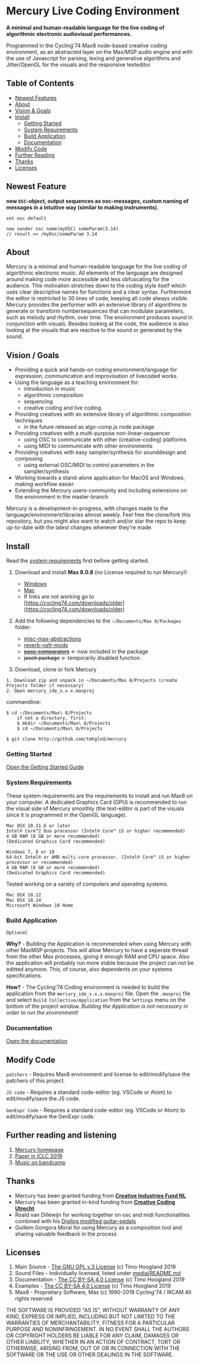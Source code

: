 # Mercury Live Coding Environment

**A minimal and human-readable language for the live coding of algorithmic electronic audiovisual performances.**

Programmed in the Cycling'74 Max8 node-based creative coding environment, as an abstracted layer on the Max/MSP audio engine and with the use of Javascript for parsing, lexing and generative algorithms and Jitter/OpenGL for the visuals and the responsive texteditor.

## Table of Contents

- [Newest Features](#newest-features)
- [About](#about)
- [Vision & Goals](#vision--goals)
- [Install](#install)
	- [Getting Started](/docs/README.md#getting-started)
	- [System Requirements](#system-requirements)
	- [Build Application](#build-application)
	- [Documentation](/docs/README.md#table-of-content-for-syntax)
- [Modify Code](#modify-code)
- [Further Reading](#further-reading-and-listening)
- [Thanks](#thanks)
- [Licenses](#licenses)

## Newest Feature

**new `OSC`-object, output sequences as osc-messages, custom naming of messages in a intuitive way (similar to making instruments).**

```
set osc default

new sender osc name(myOSC) someParam(3.14)
// result => /myOsc/someParam 3.14
```

## About 

Mercury is a minimal and human-readable language for the live coding of algorithmic electronic music. All elements of the language are designed around making code more accessible and less obfuscating for the audience. This motivation stretches down to the coding style itself which uses clear descriptive names for functions and a clear syntax. Furthermore the editor is restricted to 30 lines of code, keeping all code always visible. Mercury provides the performer with an extensive library of algorithms to generate or transform numbersequences that can modulate parameters, such as melody and rhythm, over time. The environment produces sound in conjunction with visuals. Besides looking at the code, the audience is also looking at the visuals that are reactive to the sound or generated by the sound.

## Vision / Goals

- Providing a quick and hands-on coding environment/language for expression, communication and improvisation of livecoded works.
- Using the language as a teaching environment for:
	- introduction in music
	- algorithmic composition 
	- sequencing
	- creative coding and live coding.
- Providing creatives with an extensive library of algorithmic composition techniques
	- in the future released as algo-comp.js node package
- Providing creatives with a multi-purpose non-linear-sequencer 
	- using OSC to communicate with other (creative-coding) platforms
	- using MIDI to communicate with other environments
- Providing creatives with easy sampler/synthesis for sounddesign and composing
	- using external OSC/MIDI to control parameters in the sampler/synthesis
- Working towards a stand-alone application for MacOS and Windows, making workflow easier
- Extending the Mercury users-community and including extensions on the environment in the master-branch

Mercury is a development-in-progress, with changes made to the language/environment/libraries almost weekly. Feel free the clone/fork this repository, but you might also want to watch and/or star the repo to keep up-to-date with the latest changes whenever they're made.

## Install

Read the [system requirements](#system-requirements) first before getting started.

1. Download and install **Max 8.0.8** (no License required to run Mercury!)
	- [Windows](https://akiaj5esl75o5wbdcv2a-maxmspjitter.s3.amazonaws.com/Max808_x64_190808.zip)
	- [Mac](https://akiaj5esl75o5wbdcv2a-maxmspjitter.s3.amazonaws.com/Max808_190808.dmg)
	- If links are not working go to [https://cycling74.com/downloads/older](https://cycling74.com/downloads/older)

2. Add the following dependencies to the `~/Documents/Max 8/Packages` folder:
	- [misc-max-abstractions](https://github.com/tmhglnd/misc-max-abstractions)
	- [reverb-yafr-mods](https://github.com/tmhglnd/reverb-yafr-mods)
	- [~~pass-comparators~~](https://github.com/tmhglnd/pass-comparators) <- now included in the package
	- ~~jasch package~~ <- temporarily disabled function

3. Download, clone or fork Mercury

```
1. Download zip and unpack in ~/Documents/Max 8/Projects (create Projects folder if necessary)
2. Open mercury_ide_x.x.x.maxproj
```
commandline:
```
$ cd ~/Documents/Max\ 8/Projects
    if not a directory, first: 
    $ mkdir ~/Documents/Max\ 8/Projects
    $ cd ~/Documents/Max\ 8/Projects

$ git clone http://github.com/tmhglnd/mercury
```

### Getting Started

[Open the Getting Started Guide](/docs/README.md)

### System Requirements

These system requirements are the requirements to install and run Max8 on your computer. A dedicated Graphics Card (GPU) is recommended to run the visual side of Mercury smoothly (the text-editor is part of the visuals since it is programmed in the OpenGL language).

```
Mac OSX 10.11.6 or later
Intel® Core™2 Duo processor (Intel® Core™ i5 or higher recommended) 
4 GB RAM (8 GB or more recommended)
(Dedicated Graphics Card recommended)
```

```
Windows 7, 8 or 10
64-bit Intel® or AMD multi-core processor. (Intel® Core™ i5 or higher processor or recommended)
4 GB RAM (8 GB or more recommended)
(Dedicated Graphics Card recommended)
```

Tested working on a variety of computers and operating systems.

```
Mac OSX 10.12
Mac OSX 10.14
Microsoft Windows 10 Home
```

### Build Application

`Optional`

**Why?** - Building the Application is recommended when using Mercury with other MaxMSP projects. This will allow Mercury to have a seperate thread from the other Max processes, giving it enough RAM and CPU space. Also the application will probably run more stable because the project can not be editted anymore. This, of course, also dependents on your systems specifications.

**How?** - The Cycling'74 Coding environment is needed to build the application from the `mercury_ide_x.x.x.maxproj` file. Open the `.maxproj` file and select `Build Collective/Application` from the `Settings` menu on the bottom of the project window. *Building the Application is not necessary in order to run the environment!*

### Documentation

[Open the documentation](/docs/README.md)

## Modify Code

`patchers` - Requires Max8 environment and license to edit/modify/save the patchers of this project.

`JS code` - Requires a standard code-editor (eg. VSCode or Atom) to edit/modify/save the JS code.

`GenExpr Code` - Requires a standard code-editor (eg. VSCode or Atom) to edit/modify/save the GenExpr code.

## Further reading and listening

1. [Mercury homepage](http://www.timohoogland.com/mercury-livecoding)
2. [Paper in ICLC 2019](http://iclc.livecodenetwork.org/2019/papers/paper67.pdf)
3. [Music on bandcamp](http://timohoogland.bandcamp.com)

## Thanks

- Mercury has been granted funding from [**Creative Industries Fund NL**](https://stimuleringsfonds.nl/en/)
- Mercury has been granted in-kind funding from [**Creative Coding Utrecht**](https://creativecodingutrecht.nl/)
- Roald van Dillewijn for working together on osc and midi functionalities combined with his [Digilog modified guitar-pedals](https://roaldvandillewijn.nl/projects/digilog)
- Guillem Gongora Moral for using Mercury as a composition tool and sharing valuable feedback in the process

## Licenses

1. Main Source - [The GNU GPL v.3 License](https://choosealicense.com/licenses/gpl-3.0/) (c) Timo Hoogland 2019
2. Sound Files - Individually licensed, listed under [media/README.md](/mercury_ide_0.9.9/media/README.md)
3. Documentation - [The CC BY-SA 4.0 License](https://creativecommons.org/licenses/by-sa/4.0/) (c) Timo Hoogland 2019
4. Examples - [The CC BY-SA 4.0 License](https://creativecommons.org/licenses/by-sa/4.0/) (c) Timo Hoogland 2019
5. Max8 - Proprietary Software, Max (c) 1990-2019 Cycling'74 / IRCAM All rights reserved

THE SOFTWARE IS PROVIDED "AS IS", WITHOUT WARRANTY OF ANY KIND, EXPRESS OR IMPLIED, INCLUDING BUT NOT LIMITED TO THE WARRANTIES OF MERCHANTABILITY, FITNESS FOR A PARTICULAR PURPOSE AND NONINFRINGEMENT. IN NO EVENT SHALL THE AUTHORS OR COPYRIGHT HOLDERS BE LIABLE FOR ANY CLAIM, DAMAGES OR OTHER LIABILITY, WHETHER IN AN ACTION OF CONTRACT, TORT OR OTHERWISE, ARISING FROM, OUT OF OR IN CONNECTION WITH THE SOFTWARE OR THE USE OR OTHER DEALINGS IN THE SOFTWARE.
